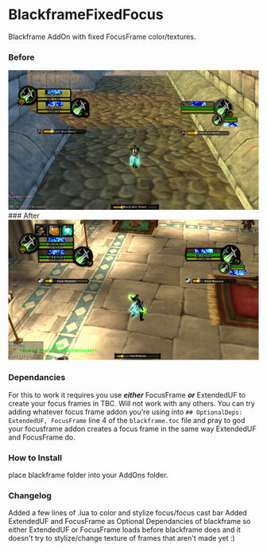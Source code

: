 # BlackframeFixedFocus
Blackframe AddOn with fixed FocusFrame color/textures.
### Before
<img src=images/BlackframeFixedFocusBefore.png width=700>
### After
<img src=images/BlackframeFixedFocusAfter.png width=700>

### Dependancies
For this to work it requires you use _**either**_ FocusFrame _**or**_ ExtendedUF to create your focus frames in TBC. Will not work with any others.
You can try adding whatever focus frame addon you're using into `## OptionalDeps: ExtendedUF, FocusFrame` line 4 of the `blackframe.toc` file and pray to god your focusframe addon creates a focus frame in the same way ExtendedUF and FocusFrame do. 

### How to Install
place blackframe folder into your AddOns folder. 


### Changelog

Added a few lines of .lua to color and stylize focus/focus cast bar
Added ExtendedUF and FocusFrame as Optional Dependancies of blackframe so either ExtendedUF or FocusFrame loads before blackframe does and it doesn't try to stylize/change texture of frames that aren't made yet :)
